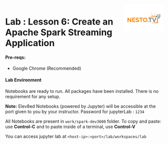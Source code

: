<img align="right" src="../logo-small.png">

# Lab : Lesson 6: Create an Apache Spark Streaming Application

#### Pre-reqs:
- Google Chrome (Recommended)

#### Lab Environment
Notebooks are ready to run. All packages have been installed. There is no requirement for any setup.



**Note:** Elev8ed Notebooks (powered by Jupyter) will be accessible at the port given to you by your instructor. Password for jupyterLab : `1234`

All Notebooks are present in `work/spark-dev3600` folder. To copy and paste: use **Control-C** and to paste inside of a terminal, use **Control-V**

You can access jupyter lab at `<host-ip>:<port>/lab/workspaces/lab`


<h4><span style="color:red;"></span></h4>

